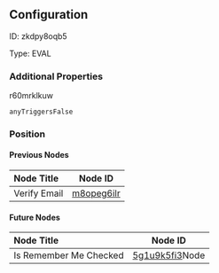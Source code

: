 # 
## Configuration
ID:  zkdpy8oqb5

Type: EVAL 







### Additional Properties
r60mrklkuw
```string 
anyTriggersFalse
```





### Position

#### Previous Nodes
| Node Title | Node ID |
| :------------- | ------------ |
| Verify Email | [m8opeg6ilr](./m8opeg6ilr.md) | 
 
 #### Future Nodes
| Node Title | Node ID |
| :------------- | ------------ |
| Is Remember Me Checked |[5g1u9k5fi3](./5g1u9k5fi3.md)Node |[r60mrklkuw](./r60mrklkuw.md) | 